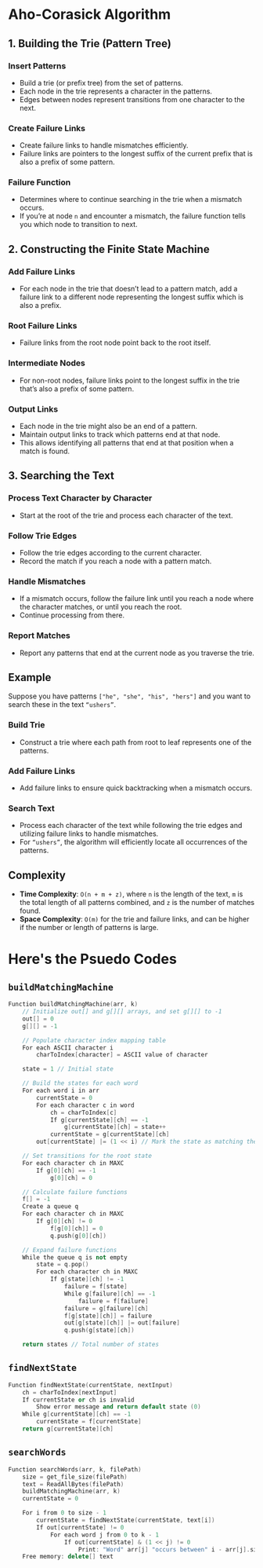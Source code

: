 # Aho-Corasick Algorithm

## 1. Building the Trie (Pattern Tree)

### Insert Patterns
- Build a trie (or prefix tree) from the set of patterns.
- Each node in the trie represents a character in the patterns.
- Edges between nodes represent transitions from one character to the next.

### Create Failure Links
- Create failure links to handle mismatches efficiently.
- Failure links are pointers to the longest suffix of the current prefix that is also a prefix of some pattern.

### Failure Function
- Determines where to continue searching in the trie when a mismatch occurs.
- If you’re at node `n` and encounter a mismatch, the failure function tells you which node to transition to next.

## 2. Constructing the Finite State Machine

### Add Failure Links
- For each node in the trie that doesn’t lead to a pattern match, add a failure link to a different node representing the longest suffix which is also a prefix.

### Root Failure Links
- Failure links from the root node point back to the root itself.

### Intermediate Nodes
- For non-root nodes, failure links point to the longest suffix in the trie that’s also a prefix of some pattern.

### Output Links
- Each node in the trie might also be an end of a pattern.
- Maintain output links to track which patterns end at that node.
- This allows identifying all patterns that end at that position when a match is found.

## 3. Searching the Text

### Process Text Character by Character
- Start at the root of the trie and process each character of the text.

### Follow Trie Edges
- Follow the trie edges according to the current character.
- Record the match if you reach a node with a pattern match.

### Handle Mismatches
- If a mismatch occurs, follow the failure link until you reach a node where the character matches, or until you reach the root.
- Continue processing from there.

### Report Matches
- Report any patterns that end at the current node as you traverse the trie.

## Example

Suppose you have patterns `["he", "she", "his", "hers"]` and you want to search these in the text `“ushers”`.

### Build Trie
- Construct a trie where each path from root to leaf represents one of the patterns.

### Add Failure Links
- Add failure links to ensure quick backtracking when a mismatch occurs.

### Search Text
- Process each character of the text while following the trie edges and utilizing failure links to handle mismatches.
- For `“ushers”`, the algorithm will efficiently locate all occurrences of the patterns.

## Complexity

- **Time Complexity**: `O(n + m + z)`, where `n` is the length of the text, `m` is the total length of all patterns combined, and `z` is the number of matches found.
- **Space Complexity**: `O(m)` for the trie and failure links, and can be higher if the number or length of patterns is large.
# Here's the Psuedo Codes
## `buildMatchingMachine`
```cpp
Function buildMatchingMachine(arr, k)
    // Initialize out[] and g[][] arrays, and set g[][] to -1
    out[] = 0
    g[][] = -1

    // Populate character index mapping table
    For each ASCII character i
        charToIndex[character] = ASCII value of character

    state = 1 // Initial state

    // Build the states for each word
    For each word i in arr
        currentState = 0
        For each character c in word
            ch = charToIndex[c]
            If g[currentState][ch] == -1
                g[currentState][ch] = state++
            currentState = g[currentState][ch]
        out[currentState] |= (1 << i) // Mark the state as matching the word

    // Set transitions for the root state
    For each character ch in MAXC
        If g[0][ch] == -1
            g[0][ch] = 0

    // Calculate failure functions
    f[] = -1
    Create a queue q
    For each character ch in MAXC
        If g[0][ch] != 0
            f[g[0][ch]] = 0
            q.push(g[0][ch])

    // Expand failure functions
    While the queue q is not empty
        state = q.pop()
        For each character ch in MAXC
            If g[state][ch] != -1
                failure = f[state]
                While g[failure][ch] == -1
                    failure = f[failure]
                failure = g[failure][ch]
                f[g[state][ch]] = failure
                out[g[state][ch]] |= out[failure]
                q.push(g[state][ch])

    return states // Total number of states

```

## `findNextState`
```cpp
Function findNextState(currentState, nextInput)
    ch = charToIndex[nextInput]
    If currentState or ch is invalid
        Show error message and return default state (0)
    While g[currentState][ch] == -1
        currentState = f[currentState]
    return g[currentState][ch]

```
## `searchWords`
```cpp
Function searchWords(arr, k, filePath)
    size = get_file_size(filePath)
    text = ReadAllBytes(filePath)
    buildMatchingMachine(arr, k)
    currentState = 0

    For i from 0 to size - 1
        currentState = findNextState(currentState, text[i])
        If out[currentState] != 0
            For each word j from 0 to k - 1
                If out[currentState] & (1 << j) != 0
                    Print: "Word" arr[j] "occurs between" i - arr[j].size() + 1 "and" i
    Free memory: delete[] text

```